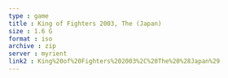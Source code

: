 ```yaml
---
type : game
title : King of Fighters 2003, The (Japan)
size : 1.6 G
format : iso
archive : zip
server : myrient
link2 : King%20of%20Fighters%202003%2C%20The%20%28Japan%29
---
```

